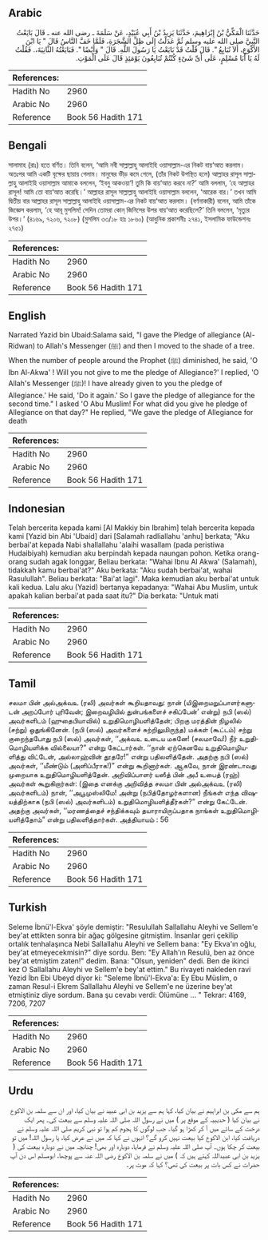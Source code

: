 ## Arabic


<div dir="rtl" lang="ar" style={{fontSize:'larger',backgroundColor:'#f8f9fa',padding:20}}>
حَدَّثَنَا الْمَكِّيُّ بْنُ إِبْرَاهِيمَ، حَدَّثَنَا يَزِيدُ بْنُ أَبِي عُبَيْدٍ، عَنْ سَلَمَةَ ـ رضى الله عنه ـ قَالَ بَايَعْتُ النَّبِيَّ صلى الله عليه وسلم ثُمَّ عَدَلْتُ إِلَى ظِلِّ الشَّجَرَةِ، فَلَمَّا خَفَّ النَّاسُ قَالَ ‏"‏ يَا ابْنَ الأَكْوَعِ، أَلاَ تُبَايِعُ ‏"‏‏.‏ قَالَ قُلْتُ قَدْ بَايَعْتُ يَا رَسُولَ اللَّهِ‏.‏ قَالَ ‏"‏ وَأَيْضًا ‏"‏‏.‏ فَبَايَعْتُهُ الثَّانِيَةَ،‏.‏ فَقُلْتُ لَهُ يَا أَبَا مُسْلِمٍ، عَلَى أَىِّ شَىْءٍ كُنْتُمْ تُبَايِعُونَ يَوْمَئِذٍ قَالَ عَلَى الْمَوْتِ‏.‏
</div>
<div style={{backgroundColor:'#f8f9fa',padding:20, marginBottom: 10}}><table> <thead> <tr> <th>References:</th> <th></th> </tr> </thead> <tbody><tr><td>Hadith No</td><td>2960</td></tr><tr><td>Arabic No</td><td>2960</td></tr><tr><td>Reference</td><td>Book 56 Hadith 171</td></tr></tbody></table></div>

## Bengali


<div dir="ltr" lang="bn" style={{fontSize:'larger',backgroundColor:'#f8f9fa',padding:20}}>
সালামাহ (রাঃ) হতে বর্ণিত। তিনি বলেন, ‘আমি নবী সাল্লাল্লাহু আলাইহি ওয়াসাল্লাম-এর নিকট বায়‘আত করলাম। অতঃপর আমি একটি বৃক্ষের ছায়ায় গেলাম। মানুষের ভীড় কমে গেলে, (তাঁর নিকট উপস্থিত হলে) আল্লাহর রাসূল সাল্লাল্লাহু আলাইহি ওয়াসাল্লাম আমাকে বললেন, ‘ইবনু আকওয়া‘! তুমি কি বায়‘আত করবে না?’ আমি বললাম, ‘হে আল্লাহর রাসূল! আমি তো বায়‘আত করেছি।’ আল্লাহর রাসূল সাল্লাল্লাহু আলাইহি ওয়াসাল্লাম বললেন, ‘আরেক বার।’ তখন আমি দ্বিতীয় বার আল্লাহর রাসূল সাল্লাল্লাহু আলাইহি ওয়াসাল্লাম-এর নিকট বায়‘আত করলাম। (বর্ণনাকারী) বলেন, আমি তাঁকে জিজ্ঞেস করলাম, ‘হে আবূ মুসলিম! সেদিন তোমরা কোন্ জিনিসের উপর বায়‘আত করেছিলে?’ তিনি বললেন, ‘মৃত্যুর উপর।’ (৪১৬৯, ৭২০৬, ৭২০৮) (মুসলিম ৩৩/১৮ হাঃ ১৮৬০) (আধুনিক প্রকাশনীঃ ২৭৪১, ইসলামিক ফাউন্ডেশনঃ ২৭৫১)
</div>
<div style={{backgroundColor:'#f8f9fa',padding:20, marginBottom: 10}}><table> <thead> <tr> <th>References:</th> <th></th> </tr> </thead> <tbody><tr><td>Hadith No</td><td>2960</td></tr><tr><td>Arabic No</td><td>2960</td></tr><tr><td>Reference</td><td>Book 56 Hadith 171</td></tr></tbody></table></div>

## English


<div dir="ltr" lang="en" style={{fontSize:'larger',backgroundColor:'#f8f9fa',padding:20}}>
Narrated Yazid bin Ubaid:Salama said, "I gave the Pledge of allegiance (Al-Ridwan) to Allah's Messenger (ﷺ) and then I moved to the shade of a tree. When the number of people around the Prophet (ﷺ) diminished, he said, 'O Ibn Al-Akwa' ! Will you not give to me the pledge of Allegiance?' I replied, 'O Allah's Messenger (ﷺ)! I have already given to you the pledge of Allegiance.' He said, 'Do it again.' So I gave the pledge of allegiance for the second time." I asked 'O Abu Muslim! For what did you give he pledge of Allegiance on that day?" He replied, "We gave the pledge of Allegiance for death
</div>
<div style={{backgroundColor:'#f8f9fa',padding:20, marginBottom: 10}}><table> <thead> <tr> <th>References:</th> <th></th> </tr> </thead> <tbody><tr><td>Hadith No</td><td>2960</td></tr><tr><td>Arabic No</td><td>2960</td></tr><tr><td>Reference</td><td>Book 56 Hadith 171</td></tr></tbody></table></div>

## Indonesian


<div dir="ltr" lang="id" style={{fontSize:'larger',backgroundColor:'#f8f9fa',padding:20}}>
Telah bercerita kepada kami [Al Makkiy bin Ibrahim] telah bercerita kepada kami [Yazid bin Abi 'Ubaid] dari [Salamah radliallahu 'anhu] berkata; "Aku berbai'at kepada Nabi shallallahu 'alaihi wasallam (pada peristiwa Hudaibiyah) kemudian aku berpindah kepada naungan pohon. Ketika orang-orang sudah agak longgar, Beliau berkata: "Wahai Ibnu Al Akwa' (Salamah), tidakkah kamu berbai'at?" Aku berkata: "Aku sudah berbai'at, wahai Rasulullah". Beliau berkata: "Bai'at lagi". Maka kemudian aku berbai'at untuk kali kedua. Lalu aku (Yazid) bertanya kepadanya: "Wahai Abu Muslim, untuk apakah kalian berbai'at pada saat itu?" Dia berkata: "Untuk mati
</div>
<div style={{backgroundColor:'#f8f9fa',padding:20, marginBottom: 10}}><table> <thead> <tr> <th>References:</th> <th></th> </tr> </thead> <tbody><tr><td>Hadith No</td><td>2960</td></tr><tr><td>Arabic No</td><td>2960</td></tr><tr><td>Reference</td><td>Book 56 Hadith 171</td></tr></tbody></table></div>

## Tamil


<div dir="ltr" lang="ta" style={{fontSize:'larger',backgroundColor:'#f8f9fa',padding:20}}>
சலமா பின் அல்அக்வஉ (ரலி) அவர்கள் கூறியதாவது: நான் (யிஇறைமறுப்பாளர்களுடன் அறப்போர் புரிவேன்; இறைவழியில் துன்பங்களைச் சகிப்பேன்’ என்று) நபி (ஸல்) அவர்களிடம் (ஹுதைபியாவில்) உறுதிமொழியளித்தேன்; பிறகு மரத்தின் நிழலில் (சற்று) ஒதுங்கினேன். (நபி (ஸல்) அவர்களைச் சுற்றிலுமிருந்த) மக்கள் (கூட்டம்) சற்று குறைந்தபோது நபி (ஸல்) அவர்கள், ‘‘அக்வஉ உடைய மகனே! (சலமாவே!) நீர் உறுதிமொழியளிக்க வில்லையா?” என்று கேட்டார்கள். ‘‘நான் ஏற்கெனவே உறுதிமொழியளித்து விட்டேன், அல்லாஹ்வின் தூதரே!” என்று பதிலளித்தேன். அதற்கு நபி (ஸல்) அவர்கள், ‘‘மீண்டும் (அளிப்பீராக!)” என்று கூறினார்கள். ஆகவே, நான் இரண்டாவது முறையாக உறுதிமொழியளித்தேன். அறிவிப்பாளர் யஸீத் பின் அபீ உபைத் (ரஹ்) அவர்கள் கூறுகிறார்கள்: (இதை எனக்கு அறிவித்த சலமா பின் அல்அக்வஉ (ரலி) அவர்களிடம்) நான், ‘‘அபூமுஸ்லிமே! அன்று (நபித்தோழர்களான) நீங்கள் எந்த விஷயத்திற்காக (நபி (ஸல்) அவர்களிடம்) உறுதிமொழியளித்தீர்கள்?” என்று கேட்டேன். அதற்கு அவர்கள், ‘‘மரணத்தைச் சந்திக்கவும் தயாராயிருப்பதாக நாங்கள் உறுதிமொழியளித்தோம்” என்று பதிலளித்தார்கள். அத்தியாயம் : 56
</div>
<div style={{backgroundColor:'#f8f9fa',padding:20, marginBottom: 10}}><table> <thead> <tr> <th>References:</th> <th></th> </tr> </thead> <tbody><tr><td>Hadith No</td><td>2960</td></tr><tr><td>Arabic No</td><td>2960</td></tr><tr><td>Reference</td><td>Book 56 Hadith 171</td></tr></tbody></table></div>

## Turkish


<div dir="ltr" lang="tr" style={{fontSize:'larger',backgroundColor:'#f8f9fa',padding:20}}>
Seleme İbnü'l-Ekva' şöyle demiştir: "Resulullah Sallallahu Aleyhi ve Sellem'e bey'at ettikten sonra bir ağaç gölgesine gitmiştim. İnsanlar geri çekilip ortalık tenhalaşınca Nebi Sallallahu Aleyhi ve Sellem bana: "Ey Ekva'ın oğlu, bey'at etmeyecekmisin?" diye sordu. Ben: "Ey Allah'ın Resulü, ben az önce bey'at etmiştim zaten!" dedim. Bana: "Olsun, yeniden" dedi. Ben de ikinci kez O Sallallahu Aleyhi ve Sellem'e bey'at ettim." Bu rivayeti nakleden ravi Yezid İbn Ebi Ubeyd diyor ki: "Seleme İbnü'l-Ekva'a: Ey Ebu Müslim, o zaman ResuI-i Ekrem Sallallahu Aleyhi ve Sellem'e ne üzerine bey'at etmiştiniz diye sordum. Bana şu cevabı verdi: Ölümüne ... " Tekrar: 4169, 7206, 7207
</div>
<div style={{backgroundColor:'#f8f9fa',padding:20, marginBottom: 10}}><table> <thead> <tr> <th>References:</th> <th></th> </tr> </thead> <tbody><tr><td>Hadith No</td><td>2960</td></tr><tr><td>Arabic No</td><td>2960</td></tr><tr><td>Reference</td><td>Book 56 Hadith 171</td></tr></tbody></table></div>

## Urdu


<div dir="rtl" lang="ur" style={{fontSize:'larger',backgroundColor:'#f8f9fa',padding:20}}>
ہم سے مکی بن ابراہیم نے بیان کیا، کہا ہم سے یزید بن ابی عبید نے بیان کیا، اور ان سے سلمہ بن الاکوع نے بیان کیا ( حدیبیہ کے موقع پر ) میں نے رسول اللہ صلی اللہ علیہ وسلم سے بیعت کی۔ پھر ایک درخت کے سائے میں آ کر کھڑا ہو گیا۔ جب لوگوں کا ہجوم کم ہوا تو نبی کریم صلی اللہ علیہ وسلم نے دریافت کیا، ابن الاکوع کیا بیعت نہیں کرو گے؟ انہوں نے کہا کہ میں نے عرض کیا، یا رسول اللہ! میں تو بیعت کر چکا ہوں۔ آپ صلی اللہ علیہ وسلم نے فرمایا، دوبارہ اور بھی! چنانچہ میں نے دوبارہ بیعت کی ( یزید بن ابی عبیداللہ کہتے ہیں کہ ) میں نے سلمہ بن الاکوع رضی اللہ عنہ سے پوچھا، ابومسلم اس دن آپ حضرات نے کس بات پر بیعت کی تھی؟ کہا کہ موت پر۔
</div>
<div style={{backgroundColor:'#f8f9fa',padding:20, marginBottom: 10}}><table> <thead> <tr> <th>References:</th> <th></th> </tr> </thead> <tbody><tr><td>Hadith No</td><td>2960</td></tr><tr><td>Arabic No</td><td>2960</td></tr><tr><td>Reference</td><td>Book 56 Hadith 171</td></tr></tbody></table></div>